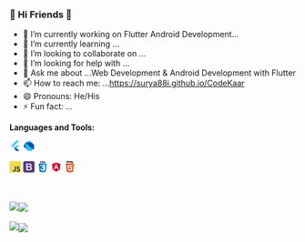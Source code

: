 ### 🐝 Hi Friends 🐝
- 🔭 I’m currently working on Flutter Android Development...
- 🌱 I’m currently learning ...
- 👯 I’m looking to collaborate on ...
- 🤔 I’m looking for help with ...
- 💬 Ask me about ...Web Development & Android Development with Flutter
- 📫 How to reach me: ...https://surya88i.github.io/CodeKaar
- 😄 Pronouns: He/His
- ⚡ Fun fact: ...

**Languages and Tools:**  

<code><img height="20" src="https://raw.githubusercontent.com/github/explore/80688e429a7d4ef2fca1e82350fe8e3517d3494d/topics/flutter/flutter.png"></code>
<code><img height="20" src="https://raw.githubusercontent.com/github/explore/80688e429a7d4ef2fca1e82350fe8e3517d3494d/topics/dart/dart.png"></code>
<!--<code><img height="20" src="https://raw.githubusercontent.com/github/explore/80688e429a7d4ef2fca1e82350fe8e3517d3494d/topics/android/android.png"></code>-->
<code><img height="20" src="https://raw.githubusercontent.com/github/explore/80688e429a7d4ef2fca1e82350fe8e3517d3494d/topics/javascript/javascript.png"></code>
<code><img height="20" src="https://raw.githubusercontent.com/github/explore/80688e429a7d4ef2fca1e82350fe8e3517d3494d/topics/bootstrap/bootstrap.png"></code>
<code><img height="20" src="https://raw.githubusercontent.com/github/explore/80688e429a7d4ef2fca1e82350fe8e3517d3494d/topics/css/css.png"></code>
<code><img height="20" src="https://raw.githubusercontent.com/github/explore/80688e429a7d4ef2fca1e82350fe8e3517d3494d/topics/angular/angular.png"></code>
<code><img height="20" src="https://raw.githubusercontent.com/github/explore/80688e429a7d4ef2fca1e82350fe8e3517d3494d/topics/html/html.png"></code>

<br><br>
<a href="https://github.com/surya88i">
  <img align="center" src="https://github-readme-stats.vercel.app/api/top-langs/?username=surya88i&theme=light&hide_langs_below=1" />
</a>
<a href="https://github.com/surya88i">
<img align="left" src="https://github-readme-stats.vercel.app/api?username=surya88i&&show_icons=true&title_color=333945&text_color=333945&bg_color=ffffff" />
</a><br><br>
<a href="https://github.com/surya88i">
  <img align="center" src="https://github-readme-stats.vercel.app/api/pin/?username=surya88i&repo=Music-Player&theme=light" />
</a>
<a href="https://github.com/surya88i">
  <img align="left" src="https://github-readme-stats.vercel.app/api/pin/?username=surya88i&repo=Resume&theme=light" />
</a>

